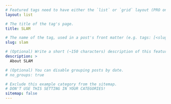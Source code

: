 ```yaml
---
# Featured tags need to have either the `list` or `grid` layout (PRO only).
layout: list

# The title of the tag's page.
title: SLAM

# The name of the tag, used in a post's front matter (e.g. tags: [<slug>]).
slug: slam

# (Optional) Write a short (~150 characters) description of this featured tag.
description: >
  About SLAM

# (Optional) You can disable grouping posts by date.
# no_groups: true

# Exclude this example category from the sitemap.
# DON'T USE THIS SETTING IN YOUR CATEGORIES!
sitemap: false
---
```

